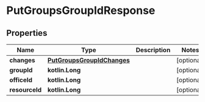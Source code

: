 
# PutGroupsGroupIdResponse

## Properties
| Name | Type | Description | Notes |
| ------------ | ------------- | ------------- | ------------- |
| **changes** | [**PutGroupsGroupIdChanges**](PutGroupsGroupIdChanges.md) |  |  [optional] |
| **groupId** | **kotlin.Long** |  |  [optional] |
| **officeId** | **kotlin.Long** |  |  [optional] |
| **resourceId** | **kotlin.Long** |  |  [optional] |




